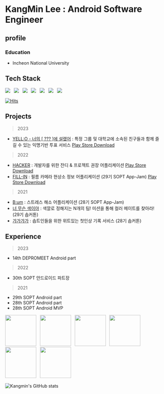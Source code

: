 # KangMin Lee : Android Software Engineer

## profile
### Education
* Incheon National University<br>

## Tech Stack
<p align="left">
<img src="https://img.shields.io/badge/Kotlin-0095D5?style=flat-square&logo=Kotlin&logoColor=white"/></a> &nbsp
<img src="https://img.shields.io/badge/Java-007396?style=flat-square&logo=Java&logoColor=white"/></a> &nbsp 
<img src="https://img.shields.io/badge/Android-3DDC84?style=flat-square&logo=Android&logoColor=white"/></a> &nbsp
<img src="https://img.shields.io/badge/Notion-000000?style=flat-square&logo=notion&logoColor=white"/></a> &nbsp
<img src="https://img.shields.io/badge/Slack-4A154B?style=flat-square&logo=slack&logoColor=white"/></a> &nbsp 
<img src="https://img.shields.io/badge/Git-f05030?style=flat-square&logo=Git&logoColor=white"/></a> &nbsp 
<img src="https://img.shields.io/badge/GitHub-black?style=flat-square&logo=GitHub&logoColor=white"/></p>

[![Hits](https://hits.seeyoufarm.com/api/count/incr/badge.svg?url=https%3A%2F%2Fgithub.com%2Fkkk5474096&count_bg=%2379C83D&title_bg=%23000000&icon=&icon_color=%23E7E7E7&title=hits&edge_flat=false)](https://hits.seeyoufarm.com)

## Projects
> 2023
* [YELL:O - 너의 [ ??? ]에 설렜어](https://github.com/team-yello/YELLO-Android) : 특정 그룹 및 대학교에 소속된 친구들과 함께 즐길 수 있는 익명기반 투표 서비스 [Play Store Download](https://play.google.com/store/apps/details?id=com.el.yello&hl=ko-KR)

> 2022
* [HACKER](https://github.com/zaranaramorimori/HACKER-ANDROID) : 개발자를 위한 잔디 & 프로젝트 권장 어플리케이션 [Play Store Download](https://play.google.com/store/apps/details?id=com.teamzzong.hacker)
* [FILL-IN](https://github.com/TeamFILL-IN/Fill-Android) : 필름 카메라 현상소 정보 어플리케이션 (29기 SOPT App-Jam) [Play Store Download](https://play.google.com/store/apps/details?id=com.teamfillin.fillin)

> 2021
* [B:um](https://github.com/TeamB-um/B-umAndroid) : 스트레스 해소 어플리케이션 (28기 SOPT App-Jam)
* [너 무슨 색이야](https://github.com/TeamWhatColor/WhatColorAndroid) : 색깔로 정해지는 N개의 팀! 미션을 통해 컬러 메이트를 찾아라! (29기 솝커톤)
* [갸가갸가](https://github.com/TeamGaGaGaGa/GaGaGaGaAndroid) : 솝트인들을 위한 위트있는 첫인상 기록 서비스 (28기 솝커톤) 

## Experience
> 2023
- 14th DEPROMEET Android part

> 2022
- 30th SOPT 안드로이드 파트장

> 2021
- 29th SOPT Android part
- 28th SOPT Android part
- 28th SOPT Android MVP

<p>
<img width="100" src="https://user-images.githubusercontent.com/56147398/178939915-f2095f4f-90ff-44bf-90c5-274876ff5e63.png">&nbsp;&nbsp;
<img width="100" src="https://user-images.githubusercontent.com/56147398/178938833-6cc6eb2a-53a0-4c6a-a8f9-39df3f328045.png">&nbsp;&nbsp;
<img width="100" src="https://user-images.githubusercontent.com/56147398/178940037-67f05fae-7fb6-416f-bad8-c4d1dd65d51f.png">&nbsp;&nbsp;
<img width="100" src="https://user-images.githubusercontent.com/56147398/178940095-c42c473e-e040-4879-b44f-8873ebd376e7.png">&nbsp;&nbsp;
<img width="100" src="https://user-images.githubusercontent.com/56147398/178940214-b72ad2fd-768d-423f-90f9-9e6ec6d491c4.png">&nbsp;&nbsp;
<img width="100" src="https://github.com/kkk5474096/kkk5474096/assets/56147398/dc9f30f2-a50d-4583-b127-25f6dc37c2dc">
</p>

![Kangmin's GitHub stats](https://github-readme-stats.vercel.app/api?username=kkk5474096&hide=stars,issues&show_icons=true&theme=radical)


